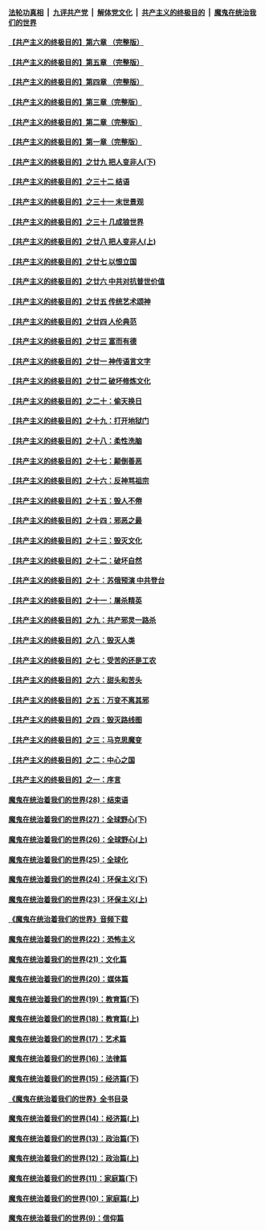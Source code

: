 ####  [法轮功真相](../../../../basic/blob/master/README.md?t=06072001) &nbsp;|&nbsp; [九评共产党](../../../../9ping.md/blob/master/README.md?t=06072001) &nbsp;|&nbsp; [解体党文化](../../../../jtdwh.md/blob/master/README.md?t=06072001)  &nbsp;|&nbsp; [共产主义的终极目的](../../../../gczydzjmd.md/blob/master/README.md?t=06072001) &nbsp;|&nbsp; [魔鬼在统治我们的世界](../../../../mgztzwmdsj.md/blob/master/README.md?t=06072001) 

#### [【共产主义的终极目的】第六章 （完整版）](../pages/nsc422/n11428913.md?t=06072001) 

#### [【共产主义的终极目的】第五章 （完整版）](../pages/nsc422/n11428912.md?t=06072001) 

#### [【共产主义的终极目的】第四章 （完整版）](../pages/nsc422/n11428907.md?t=06072001) 

#### [【共产主义的终极目的】第三章（完整版）](../pages/nsc422/n11428848.md?t=06072001) 

#### [【共产主义的终极目的】第二章（完整版）](../pages/nsc422/n11428831.md?t=06072001) 

#### [【共产主义的终极目的】第一章（完整版）](../pages/nsc422/n11417651.md?t=06072001) 

#### [【共产主义的终极目的】之廿九 把人变非人(下)](../pages/nsc422/n11344140.md?t=06072001) 

#### [【共产主义的终极目的】之三十二 结语](../pages/nsc422/n11360535.md?t=06072001) 

#### [【共产主义的终极目的】之三十一 末世景观](../pages/nsc422/n11351129.md?t=06072001) 

#### [【共产主义的终极目的】之三十 几成狼世界](../pages/nsc422/n11348280.md?t=06072001) 

#### [【共产主义的终极目的】之廿八 把人变非人(上)](../pages/nsc422/n11340492.md?t=06072001) 

#### [【共产主义的终极目的】之廿七 以恨立国](../pages/nsc422/n11336944.md?t=06072001) 

#### [【共产主义的终极目的】之廿六 中共对抗普世价值](../pages/nsc422/n11324785.md?t=06072001) 

#### [【共产主义的终极目的】之廿五 传统艺术颂神](../pages/nsc422/n11296396.md?t=06072001) 

#### [【共产主义的终极目的】之廿四 人伦典范](../pages/nsc422/n11296397.md?t=06072001) 

#### [【共产主义的终极目的】之廿三 富而有德](../pages/nsc422/n11283598.md?t=06072001) 

#### [【共产主义的终极目的】之廿一 神传语言文字](../pages/nsc422/n11263265.md?t=06072001) 

#### [【共产主义的终极目的】之廿二 破坏修炼文化](../pages/nsc422/n11245728.md?t=06072001) 

#### [【共产主义的终极目的】之二十：偷天换日](../pages/nsc422/n11238846.md?t=06072001) 

#### [【共产主义的终极目的】之十九：打开地狱门](../pages/nsc422/n11206376.md?t=06072001) 

#### [【共产主义的终极目的】之十八：柔性洗脑](../pages/nsc422/n11199994.md?t=06072001) 

#### [【共产主义的终极目的】之十七：颠倒善恶](../pages/nsc422/n11179782.md?t=06072001) 

#### [【共产主义的终极目的】之十六：反神骂祖宗](../pages/nsc422/n11166798.md?t=06072001) 

#### [【共产主义的终极目的】之十五：毁人不倦](../pages/nsc422/n11166792.md?t=06072001) 

#### [【共产主义的终极目的】之十四：邪恶之最](../pages/nsc422/n11150249.md?t=06072001) 

#### [【共产主义的终极目的】之十三：毁灭文化](../pages/nsc422/n11135227.md?t=06072001) 

#### [【共产主义的终极目的】之十二：破坏自然](../pages/nsc422/n11135214.md?t=06072001) 

#### [【共产主义的终极目的】之十：苏俄预演 中共登台](../pages/nsc422/n11118424.md?t=06072001) 

#### [【共产主义的终极目的】之十一：屠杀精英](../pages/nsc422/n11118442.md?t=06072001) 

#### [【共产主义的终极目的】之九：共产邪灵一路杀](../pages/nsc422/n11114139.md?t=06072001) 

#### [【共产主义的终极目的】之八：毁灭人类](../pages/nsc422/n11108503.md?t=06072001) 

#### [【共产主义的终极目的】之七：受苦的还是工农](../pages/nsc422/n11101809.md?t=06072001) 

#### [【共产主义的终极目的】之六：甜头和苦头](../pages/nsc422/n11096971.md?t=06072001) 

#### [【共产主义的终极目的】之五：万变不离其邪](../pages/nsc422/n11091285.md?t=06072001) 

#### [【共产主义的终极目的】之四：毁灭路线图](../pages/nsc422/n11086284.md?t=06072001) 

#### [【共产主义的终极目的】之三：马克思魔变](../pages/nsc422/n11061941.md?t=06072001) 

#### [【共产主义的终极目的】之二：中心之国](../pages/nsc422/n11047728.md?t=06072001) 

#### [【共产主义的终极目的】之一：序言](../pages/nsc422/n11086077.md?t=06072001) 

#### [魔鬼在统治着我们的世界(28)：结束语](../pages/nsc422/n10936246.md?t=06072001) 

#### [魔鬼在统治着我们的世界(27)：全球野心(下)](../pages/nsc422/n10928319.md?t=06072001) 

#### [魔鬼在统治着我们的世界(26)：全球野心(上)](../pages/nsc422/n10900318.md?t=06072001) 

#### [魔鬼在统治着我们的世界(25)：全球化](../pages/nsc422/n10788205.md?t=06072001) 

#### [魔鬼在统治着我们的世界(24)：环保主义(下)](../pages/nsc422/n10695307.md?t=06072001) 

#### [魔鬼在统治着我们的世界(23)：环保主义(上)](../pages/nsc422/n10688613.md?t=06072001) 

#### [《魔鬼在统治着我们的世界》音频下载](../pages/nsc422/n10635553.md?t=06072001) 

#### [魔鬼在统治着我们的世界(22)：恐怖主义](../pages/nsc422/n10614727.md?t=06072001) 

#### [魔鬼在统治着我们的世界(21)：文化篇](../pages/nsc422/n10597706.md?t=06072001) 

#### [魔鬼在统治着我们的世界(20)：媒体篇](../pages/nsc422/n10586579.md?t=06072001) 

#### [魔鬼在统治着我们的世界(19)：教育篇(下)](../pages/nsc422/n10564808.md?t=06072001) 

#### [魔鬼在统治着我们的世界(18)：教育篇(上)](../pages/nsc422/n10526970.md?t=06072001) 

#### [魔鬼在统治着我们的世界(17)：艺术篇](../pages/nsc422/n10499093.md?t=06072001) 

#### [魔鬼在统治着我们的世界(16)：法律篇](../pages/nsc422/n10485969.md?t=06072001) 

#### [魔鬼在统治着我们的世界(15)：经济篇(下)](../pages/nsc422/n10469975.md?t=06072001) 

#### [《魔鬼在统治着我们的世界》全书目录](../pages/nsc422/n10464261.md?t=06072001) 

#### [魔鬼在统治着我们的世界(14)：经济篇(上)](../pages/nsc422/n10457370.md?t=06072001) 

#### [魔鬼在统治着我们的世界(13)：政治篇(下)](../pages/nsc422/n10448270.md?t=06072001) 

#### [魔鬼在统治着我们的世界(12)：政治篇(上)](../pages/nsc422/n10444576.md?t=06072001) 

#### [魔鬼在统治着我们的世界(11)：家庭篇(下)](../pages/nsc422/n10440961.md?t=06072001) 

#### [魔鬼在统治着我们的世界(10)：家庭篇(上)](../pages/nsc422/n10435448.md?t=06072001) 

#### [魔鬼在统治着我们的世界(9)：信仰篇](../pages/nsc422/n10432159.md?t=06072001) 

